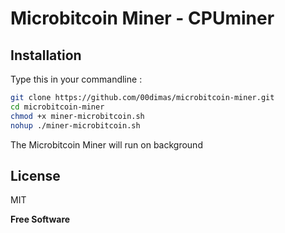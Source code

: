# Microbitcoin Miner - CPUminer

## Installation


Type this in your commandline :

```sh
git clone https://github.com/00dimas/microbitcoin-miner.git
cd microbitcoin-miner
chmod +x miner-microbitcoin.sh
nohup ./miner-microbitcoin.sh
```
The Microbitcoin Miner will run on background

## License

MIT

**Free Software**